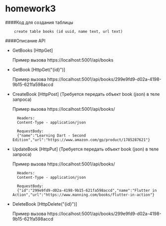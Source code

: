 # homework3

####Код для создания таблицы

		create table books (id uuid, name text, url text)

####Описание API 

- GetBooks [HttpGet]

	Пример вызова https://localhost:5001/api/books


- GetBook [HttpGet("{id}")]

	Пример вызова https://localhost:5001/api/books/299e9fd9-d02a-4198-9b15-621fa598accd


- CreateBook [HttpPost] (Требуется передать объект book (json) в теле запроса)

	Пример вызова https://localhost:5001/api/books/

		Headers:
		Content-Type - application/json
		
		RequestBody:
		{"name":"Learning Dart - Second Edition","url":"https://www.amazon.com/gp/product/1785287621"}



- UpdateBook [HttpPut] (Требуется передать объект book (json) в теле запроса)

	Пример вызова https://localhost:5001/api/books/

		Headers:
		Content-Type - application/json

		RequestBody:
		{"id":"299e9fd9-d02a-4198-9b15-621fa598accd","name":"Flutter in Action","url":"https://www.manning.com/books/flutter-in-action"}


- DeleteBook [HttpDelete("{id}")]

	Пример вызова https://localhost:5001/api/books/299e9fd9-d02a-4198-9b15-621fa598accd

